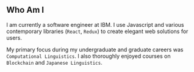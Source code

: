 ## Who Am I

I am currently a software engineer at IBM. I use Javascript and various contemporary libraries (`React`, `Redux`) to create elegant web solutions for users.

My primary focus during my undergraduate and graduate careers was `Computational Linguistics`. I also thoroughly enjoyed courses on `Blockchain` and `Japanese Linguistics`.
